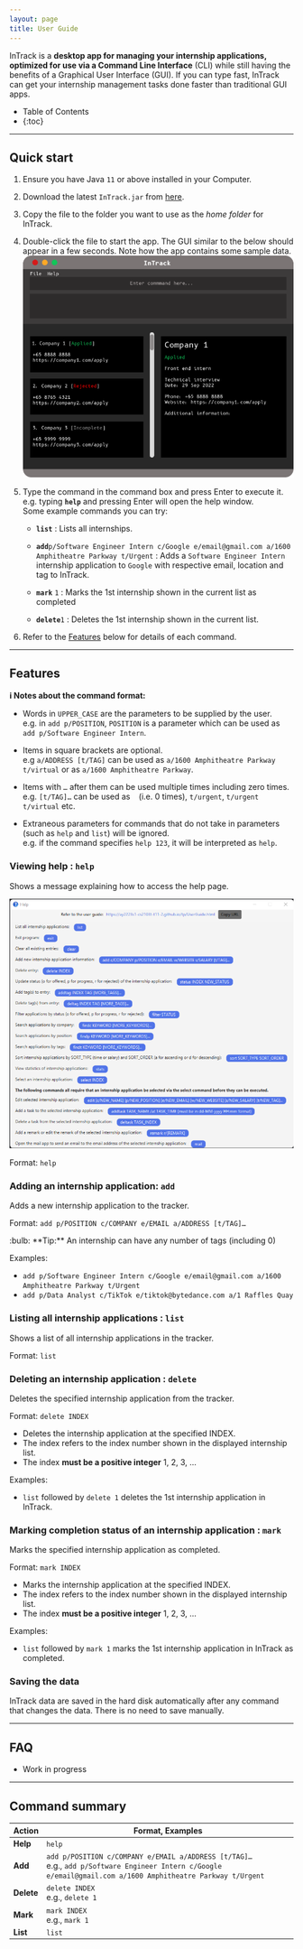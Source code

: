 ```yaml
---
layout: page
title: User Guide
---
```


InTrack is a **desktop app for managing your internship applications, optimized for use via a Command Line Interface** 
(CLI) while still having the benefits of a Graphical User Interface (GUI). If you can type fast, InTrack can get your 
internship management tasks done faster than traditional GUI apps.

* Table of Contents
* {:toc}

--------------------------------------------------------------------------------------------------------------------

## Quick start

1. Ensure you have Java `11` or above installed in your Computer.

1. Download the latest `InTrack.jar` from [here](https://github.com/AY2223S1-CS2103T-T11-2/tp).

1. Copy the file to the folder you want to use as the _home folder_ for InTrack.

1. Double-click the file to start the app. The GUI similar to the below should appear in a few seconds. Note how the app contains some sample data.<br>
   ![Ui](images/Ui.png)

1. Type the command in the command box and press Enter to execute it. e.g. typing **`help`** and pressing Enter will open the help window.<br>
   Some example commands you can try:

   * **`list`** : Lists all internships.

   * **`add`**`p/Software Engineer Intern c/Google e/email@gmail.com a/1600 Amphitheatre Parkway t/Urgent` : Adds a `Software Engineer Intern` internship application to `Google` with respective email, location and tag to InTrack.

   * **`mark`** `1` : Marks the 1st internship shown in the current list as completed

   * **`delete`**`1` : Deletes the 1st internship shown in the current list.

1. Refer to the [Features](#features) below for details of each command.

--------------------------------------------------------------------------------------------------------------------

## Features

<div markdown="block" class="alert alert-info">

**:information_source: Notes about the command format:**<br>

* Words in `UPPER_CASE` are the parameters to be supplied by the user.<br>
  e.g. in `add p/POSITION`, `POSITION` is a parameter which can be used as `add p/Software Engineer Intern`.

* Items in square brackets are optional.<br>
  e.g `a/ADDRESS [t/TAG]` can be used as `a/1600 Amphitheatre Parkway t/virtual` or as `a/1600 Amphitheatre Parkway`.

* Items with `…` after them can be used multiple times including zero times.<br>
  e.g. `[t/TAG]…​` can be used as ` ` (i.e. 0 times), `t/urgent`, `t/urgent t/virtual` etc.

* Extraneous parameters for commands that do not take in parameters (such as `help` and `list`) will be ignored.<br>
  e.g. if the command specifies `help 123`, it will be interpreted as `help`.

</div>

### Viewing help : `help`

Shows a message explaining how to access the help page.

![help message](images/helpMessage.png)

Format: `help`


### Adding an internship application: `add`

Adds a new internship application to the tracker.

Format: `add p/POSITION c/COMPANY e/EMAIL a/ADDRESS [t/TAG]…`

<div markdown="span" class="alert alert-primary">:bulb: **Tip:**
An internship can have any number of tags (including 0)
</div>

Examples:
* `add p/Software Engineer Intern c/Google e/email@gmail.com a/1600 Amphitheatre Parkway t/Urgent`
* `add p/Data Analyst c/TikTok e/tiktok@bytedance.com a/1 Raffles Quay`

### Listing all internship applications : `list`

Shows a list of all internship applications in the tracker.

Format: `list`

### Deleting an internship application : `delete`

Deletes the specified internship application from the tracker.

Format: `delete INDEX`

* Deletes the internship application at the specified INDEX.
* The index refers to the index number shown in the displayed internship list.
* The index **must be a positive integer** 1, 2, 3, …
  
Examples:
* `list` followed by `delete 1` deletes the 1st internship application in InTrack.

### Marking completion status of an internship application : `mark`

Marks the specified internship application as completed.

Format: `mark INDEX`

* Marks the internship application at the specified INDEX.
* The index refers to the index number shown in the displayed internship list.
* The index **must be a positive integer** 1, 2, 3, …

Examples:
* `list` followed by `mark 1` marks the 1st internship application in InTrack as completed.

### Saving the data

InTrack data are saved in the hard disk automatically after any command that changes the data. There is no need to save manually.

--------------------------------------------------------------------------------------------------------------------

## FAQ

- Work in progress

--------------------------------------------------------------------------------------------------------------------

## Command summary

| Action     | Format, Examples                                                                                                                                                  |
|------------|-------------------------------------------------------------------------------------------------------------------------------------------------------------------|
| **Help**   | `help`                                                                                                                                                            |
| **Add**    | `add p/POSITION c/COMPANY e/EMAIL a/ADDRESS [t/TAG]…` <br> e.g., `add p/Software Engineer Intern c/Google e/email@gmail.com a/1600 Amphitheatre Parkway t/Urgent` |
| **Delete** | `delete INDEX`<br> e.g., `delete 1`                                                                                                                               |
| **Mark**   | `mark INDEX`<br> e.g., `mark 1`                                                                                                                                   |
| **List**   | `list`                                                                                                                                                            |

